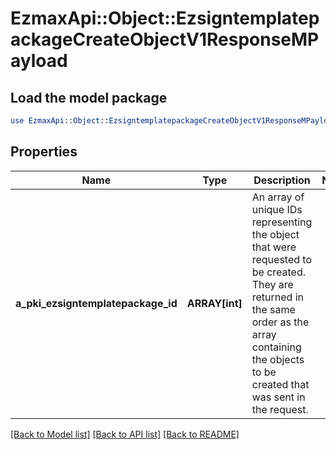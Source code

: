 # EzmaxApi::Object::EzsigntemplatepackageCreateObjectV1ResponseMPayload

## Load the model package
```perl
use EzmaxApi::Object::EzsigntemplatepackageCreateObjectV1ResponseMPayload;
```

## Properties
Name | Type | Description | Notes
------------ | ------------- | ------------- | -------------
**a_pki_ezsigntemplatepackage_id** | **ARRAY[int]** | An array of unique IDs representing the object that were requested to be created.  They are returned in the same order as the array containing the objects to be created that was sent in the request. | 

[[Back to Model list]](../README.md#documentation-for-models) [[Back to API list]](../README.md#documentation-for-api-endpoints) [[Back to README]](../README.md)


